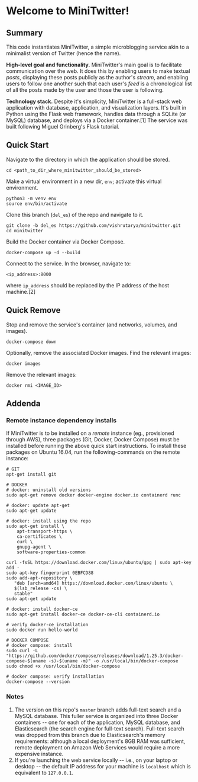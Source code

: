 # Welcome to MiniTwitter!

## Summary
This code instantiates MiniTwitter, a simple microblogging service akin to a minimalist version of Twitter (hence the name).

**High-level goal and functionality.** MiniTwitter's main goal is to facilitate communication over the web. It does this by enabling users to make textual *posts*, displaying these posts publicly as the author's *stream*, and enabling users to follow one another such that each user's *feed* is a chronological list of all the posts made by the user and those the user is following.

**Technology stack.** Despite it's simplicity, MiniTwitter is a full-stack web application with database, application, and visualization layers. It's built in Python using the Flask web framework, handles data through a SQLite (or MySQL) database, and deploys via a Docker container.[1] The service was built following Miguel Grinberg's Flask tutorial. 

## Quick Start
Navigate to the directory in which the application should be stored.
```
cd <path_to_dir_where_minitwitter_should_be_stored>
```

Make a virtual environment in a new dir, `env`; activate this virtual environment.
```
python3 -m venv env
source env/bin/activate
```

Clone this branch (`del_es`) of the repo and navigate to it.
```
git clone -b del_es https://github.com/vishrutarya/minitwitter.git
cd minitwitter
```

Build the Docker container via Docker Compose.
```
docker-compose up -d --build
```

Connect to the service. In the browser, navigate to:
```
<ip_address>:8000
```

where `ip_address` should be replaced by the IP address of the host machine.[2]

## Quick Remove
Stop and remove the service's container (and networks, volumes, and images).
```
docker-compose down
```

Optionally, remove the associated Docker images. Find the relevant images:
```
docker images
```

Remove the relevant images:
```
docker rmi <IMAGE_ID>
```

## Addenda
### Remote instance dependency installs
If MiniTwitter is to be installed on a *remote* instance (eg., provisioned through AWS), three packages (Git, Docker, Docker Compose) must be installed before running the above quick start instructions. To install these packages on Ubuntu 16.04, run the following-commands on the remote instance:

```
# GIT
apt-get install git

# DOCKER
# docker: uninstall old versions
sudo apt-get remove docker docker-engine docker.io containerd runc

# docker: update apt-get
sudo apt-get update

# docker: install using the repo
sudo apt-get install \
    apt-transport-https \
    ca-certificates \
    curl \
    gnupg-agent \
    software-properties-common

curl -fsSL https://download.docker.com/linux/ubuntu/gpg | sudo apt-key add -
sudo apt-key fingerprint 0EBFCD88
sudo add-apt-repository \
   "deb [arch=amd64] https://download.docker.com/linux/ubuntu \
   $(lsb_release -cs) \
   stable"
sudo apt-get update

# docker: install docker-ce
sudo apt-get install docker-ce docker-ce-cli containerd.io

# verify docker-ce installation
sudo docker run hello-world

# DOCKER COMPOSE
# docker compose: install
sudo curl -L "https://github.com/docker/compose/releases/download/1.25.3/docker-compose-$(uname -s)-$(uname -m)" -o /usr/local/bin/docker-compose
sudo chmod +x /usr/local/bin/docker-compose

# docker compose: verify installation
docker-compose --version
```

### Notes
1. The version on this repo's `master` branch adds full-text search and a MySQL database. This fuller service is organized into three Docker containers -- one for each of the application, MySQL database, and Elasticsearch (the search engine for full-text search). Full-text search was dropped from this branch due to Elasticsearch's memory requirements: although a local deployment's 8GB RAM was sufficient, remote deployment on Amazon Web Services would require a more expensive instance.
2. If you're launching the web service locally -- i.e., on your laptop or desktop -- the default IP address for your machine is `localhost` which is equivalent to `127.0.0.1`.